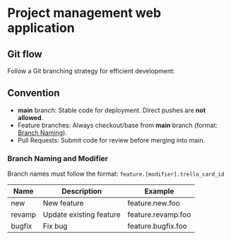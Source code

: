 # Project management web application
## Git flow
Follow a Git branching strategy for efficient development:

## Convention

- **main** branch: Stable code for deployment. Direct pushes are **not allowed**.
- Feature branches: Always checkout/base from **main** branch (format: [Branch Naming](#branch-naming)).
- Pull Requests: Submit code for review before merging into main.

### Branch Naming and Modifier

Branch names must follow the format: `feature.[modifier].trello_card_id`

| Name   | Description             | Example            |
| ------ | ----------------------- | ------------------ |
| new    | New feature             | feature.new.foo    |
| revamp | Update existing feature | feature.revamp.foo |
| bugfix | Fix bug                 | feature.bugfix.foo |